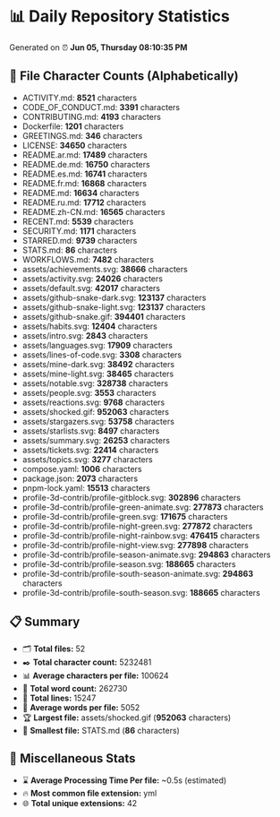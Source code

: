 # 📊 Daily Repository Statistics
Generated on ⏰ **Jun 05, Thursday 08:10:35 PM**

## 📂 File Character Counts (Alphabetically)
- ACTIVITY.md: **8521** characters
- CODE_OF_CONDUCT.md: **3391** characters
- CONTRIBUTING.md: **4193** characters
- Dockerfile: **1201** characters
- GREETINGS.md: **346** characters
- LICENSE: **34650** characters
- README.ar.md: **17489** characters
- README.de.md: **16750** characters
- README.es.md: **16741** characters
- README.fr.md: **16868** characters
- README.md: **16634** characters
- README.ru.md: **17712** characters
- README.zh-CN.md: **16565** characters
- RECENT.md: **5539** characters
- SECURITY.md: **1171** characters
- STARRED.md: **9739** characters
- STATS.md: **86** characters
- WORKFLOWS.md: **7482** characters
- assets/achievements.svg: **38666** characters
- assets/activity.svg: **24026** characters
- assets/default.svg: **42017** characters
- assets/github-snake-dark.svg: **123137** characters
- assets/github-snake-light.svg: **123137** characters
- assets/github-snake.gif: **394401** characters
- assets/habits.svg: **12404** characters
- assets/intro.svg: **2843** characters
- assets/languages.svg: **17909** characters
- assets/lines-of-code.svg: **3308** characters
- assets/mine-dark.svg: **38492** characters
- assets/mine-light.svg: **38465** characters
- assets/notable.svg: **328738** characters
- assets/people.svg: **3553** characters
- assets/reactions.svg: **9768** characters
- assets/shocked.gif: **952063** characters
- assets/stargazers.svg: **53758** characters
- assets/starlists.svg: **8497** characters
- assets/summary.svg: **26253** characters
- assets/tickets.svg: **22414** characters
- assets/topics.svg: **3277** characters
- compose.yaml: **1006** characters
- package.json: **2073** characters
- pnpm-lock.yaml: **15513** characters
- profile-3d-contrib/profile-gitblock.svg: **302896** characters
- profile-3d-contrib/profile-green-animate.svg: **277873** characters
- profile-3d-contrib/profile-green.svg: **171675** characters
- profile-3d-contrib/profile-night-green.svg: **277872** characters
- profile-3d-contrib/profile-night-rainbow.svg: **476415** characters
- profile-3d-contrib/profile-night-view.svg: **277898** characters
- profile-3d-contrib/profile-season-animate.svg: **294863** characters
- profile-3d-contrib/profile-season.svg: **188665** characters
- profile-3d-contrib/profile-south-season-animate.svg: **294863** characters
- profile-3d-contrib/profile-south-season.svg: **188665** characters

## 📋 Summary
- 🗂️ **Total files:** 52
- ✒️ **Total character count:** 5232481
- 📊 **Average characters per file:** 100624
- 📝 **Total word count:** 262730
- 🧾 **Total lines:** 15247
- 📐 **Average words per file:** 5052
- 🏆 **Largest file:** assets/shocked.gif (**952063** characters)
- 🥉 **Smallest file:** STATS.md (**86** characters)

## 🌟 Miscellaneous Stats
- ⌛ **Average Processing Time Per file:** ~0.5s (estimated)
- 🔥 **Most common file extension:** yml
- 🌐 **Total unique extensions:** 42
